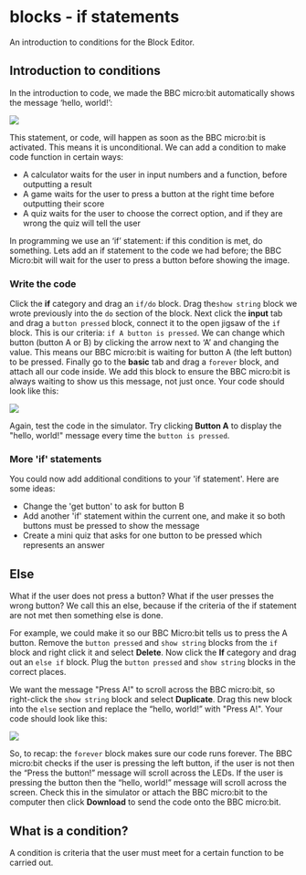 # blocks - if statements

An introduction to conditions for the Block Editor.

## Introduction to conditions

In the introduction to code, we made the BBC micro:bit automatically shows the message ‘hello, world!’:

![](/static/mb/blocks/lessons/blocks-conditions-0.png)

This statement, or code, will happen as soon as the BBC micro:bit is activated. This means it is unconditional. We can add a condition to make code function in certain ways:

* A calculator waits for the user in input numbers and a function, before outputting a result
* A game waits for the user to press a button at the right time before outputting their score
* A quiz waits for the user to choose the correct option, and if they are wrong the quiz will tell the user

In programming we use an ‘if’ statement: if this condition is met, do something. Lets add an if statement to the code we had before; the BBC Micro:bit will wait for the user to press a button before showing the image.

### Write the code

Click the **if** category and drag an `if/do` block. Drag the`show string` block we wrote previously into the `do` section of the block. Next click the **input** tab and drag a `button pressed` block, connect it to the open jigsaw of the `if` block. This is our criteria: `if A button is pressed`. We can change which button (button A or B) by clicking the arrow next to ‘A’ and changing the value. This means our BBC micro:bit is waiting for button A (the left button) to be pressed. Finally go to the **basic** tab and drag a `forever` block, and attach all our code inside. We add this block to ensure the BBC micro:bit is always waiting to show us this message, not just once. Your code should look like this:

![](/static/mb/blocks/lessons/blocks-conditions-1.png)

Again, test the code in the simulator. Try clicking **Button A** to display the "hello, world!" message every time the `button is pressed`.

### More 'if' statements

You could now add additional conditions to your 'if statement'. Here are some ideas:

* Change the 'get button' to ask for button B
* Add another 'if' statement within the current one, and make it so both buttons must be pressed to show the message
* Create a mini quiz that asks for one button to be pressed which represents an answer

## Else

What if the user does not press a button? What if the user presses the wrong button? We call this an else, because if the criteria of the if statement are not met then something else is done.

For example, we could make it so our BBC Micro:bit tells us to press the A button. Remove the `button pressed` and `show string` blocks from the `if` block and right click it and select **Delete**. Now click the **If** category and drag out an `else if` block. Plug the `button pressed` and `show string` blocks in the correct places.

We want the message "Press A!" to scroll across the BBC micro:bit, so right-click the `show string` block and select **Duplicate**. Drag this new block into the `else` section and replace the “hello, world!” with "Press A!". Your code should look like this:

![](/static/mb/blocks/lessons/blocks-conditions-2.png)

So, to recap: the `forever` block makes sure our code runs forever. The BBC micro:bit checks if the user is pressing the left button, if the user is not then the “Press the button!” message will scroll across the LEDs. If the user is pressing the button then the “hello, world!” message will scroll across the screen. Check this in the simulator or attach the BBC micro:bit to the computer then click **Download** to send the code onto the BBC micro:bit.

## What is a condition?

A condition is criteria that the user must meet for a certain function to be carried out.

